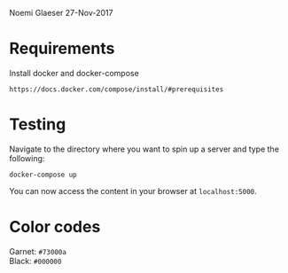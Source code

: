 Noemi Glaeser
27-Nov-2017

# Requirements
Install docker and docker-compose
```
https://docs.docker.com/compose/install/#prerequisites
```

# Testing
Navigate to the directory where you want to spin up a server and type the following:
```
docker-compose up
```

You can now access the content in your browser at `localhost:5000`. 

# Color codes
Garnet: `#73000a`  
Black: `#000000`
